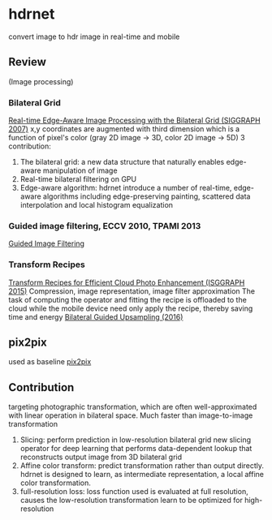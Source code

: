 # hdrnet
convert image to hdr image in real-time and mobile
## Review
(Image processing)
### Bilateral Grid
[Real-time Edge-Aware Image Processing with the Bilateral Grid (SIGGRAPH 2007)](https://people.csail.mit.edu/sparis/publi/2007/siggraph/Chen_07_Bilateral_Grid.pdf)
x,y coordinates are augmented with third dimension which is a function of pixel's color
(gray 2D image -> 3D, color 2D image -> 5D)
3 contribution:
1. The bilateral grid: a new data structure that naturally enables edge-aware manipulation of image
2. Real-time bilateral filtering on GPU
3. Edge-aware algorithm: hdrnet introduce a number of real-time, edge-aware algorithms including edge-preserving painting, scattered data interpolation and local histogram equalization
### Guided image filtering, ECCV 2010, TPAMI 2013
[Guided Image Filtering](http://kaiminghe.com/publications/eccv10guidedfilter.pdf)
### Transform Recipes
[Transform Recipes for Efficient Cloud Photo Enhancement (ISGGRAPH 2015)](https://groups.csail.mit.edu/graphics/xform_recipes/data/xform_paper_sigasia2015.pdf)
Compression, image representation, image filter approximation
The task of computing the operator and fitting the recipe is offloaded to the cloud while the mobile device need only apply the recipe, thereby saving time and energy
[Bilateral Guided Upsampling (2016)](https://people.csail.mit.edu/hasinoff/pubs/ChenEtAl16-bgu.pdf)
## pix2pix
used as baseline
[pix2pix](pix2pix.md)
## Contribution
targeting photographic transformation, which are often well-approximated with linear operation in bilateral space. Much faster than image-to-image transformation
1. Slicing: perform prediction in low-resolution bilateral grid
   new slicing operator for deep learning that performs data-dependent lookup that reconstructs output image from 3D bilateral grid
2. Affine color transform: predict transformation rather than output directly. hdrnet is designed to learn, as intermediate representation, a local affine color transformation.
3. full-resolution loss: loss function used is evaluated at full resolution, causes the low-resolution transformation learn to be optimized for high-resolution


